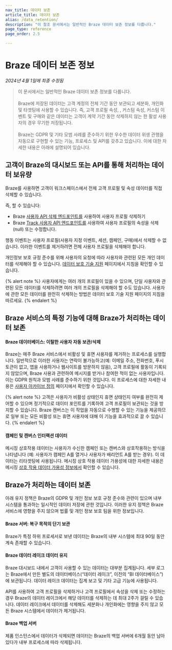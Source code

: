 ```yaml
---
nav_title: 데이터 보존
article_title: 데이터 보존
alias: /data_retention/
description: "이 참조 문서에서는 일반적인 Braze 데이터 보존 정보를 다룹니다."
page_type: reference
page_order: 2.5

---
```


<!--
Warning! Don't make any changes to this document without approval from the legal department.
-->

# Braze 데이터 보존 정보

*2024년 4월 1일에 최종 수정됨*

> 이 문서에서는 일반적인 Braze 데이터 보존 정보를 다룹니다.<br><br>Braze에 저장된 데이터는 고객 계정의 전체 기간 동안 보관되고 세분화, 개인화 및 타겟팅에 사용할 수 있습니다. 즉, 고객 프로필 속성, , 커스텀 속성, 커스텀 이벤트 및 구매와 같은 데이터는 고객이 계약 기간 동안 삭제하지 않는 한 활성 사용자의 경우 무기한 저장됩니다.<br><br>Braze는 GDPR 및 기타 모범 사례를 준수하기 위한 우수한 데이터 위생 관행을 자동으로 구현할 수 있는 기능, 프로세스 및 API를 갖추고 있습니다. 이에 대한 자세한 내용은 아래에 설명되어 있습니다.

## 고객이 Braze의 대시보드 또는 API를 통해 처리하는 데이터 보유량

Braze를 사용하면 고객이 워크스페이스에서 전체 고객 프로필 및 속성 데이터를 직접 삭제할 수 있습니다.

즉, 할 수 있습니다: 
- Braze [사용자 API 삭제 엔드포인트를]({{site.baseurl}}/api/endpoints/user_data/post_user_delete/) 사용하여 사용자 프로필 삭제하기 
- Braze [Track 사용자 API 엔드포인트를]({{site.baseurl}}/api/endpoints/user_data/post_user_track/) 사용하여 사용자 프로필의 속성을 삭제(null) 또는 수정합니다.

행동 이벤트는 사용자 프로필(사용자 지정 이벤트, 세션, 캠페인, 구매)에서 삭제할 수 없습니다. 이러한 이벤트를 제거하려면 전체 사용자 프로필을 삭제해야 합니다.

개인정보 보호 규정 준수를 위해 사용자의 요청에 따라 사용자와 관련된 모든 개인 데이터를 삭제해야 할 수 있습니다. [데이터 보호 기술 지원]({{site.baseurl}}/help/dp-technical-assistance/#the-right-to-erasure) 페이지에서 지침을 확인할 수 있습니다.

{% alert note %}
사용자에게는 여러 개의 프로필이 있을 수 있으며, 단일 사용자와 관련된 모든 데이터를 삭제하려면 여러 개의 프로필을 삭제해야 할 수도 있습니다. 사용자에 관한 모든 데이터를 완전히 삭제하는 방법은 데이터 보호 기술 지원 페이지의 지침을 따르세요.
{% endalert %}

## Braze 서비스의 특정 기능에 대해 Braze가 처리하는 데이터 보존

#### Braze 데이터베이스: 이탈한 사용자 자동 보관/삭제

Braze는 매주 Braze 서비스에서 비활성 및 휴면 사용자를 제거하는 프로세스를 실행합니다. 일반적으로 이러한 사용자는 연락이 불가능하고(예: 이메일 주소, 전화번호, 푸시 토큰이 없고, 앱을 사용하거나 웹사이트를 방문하지 않음), 고객 프로필에 활동이 기록되지 않았으며, Braze 사용과 관련하여 메시지를 받거나 참여한 적이 없는 사용자입니다. 이는 GDPR 원칙과 모범 사례를 준수하기 위한 것입니다. 이 프로세스에 대한 자세한 내용은 [사용자 아카이브 정의]({{site.baseurl}}/user_guide/data_and_analytics/user_data_collection/user_archival/) 페이지에서 확인할 수 있습니다.

{% alert note %}
고객은 사용자가 비활성 상태인지 휴면 상태인지 여부를 완전히 제어할 수 있으며 정기적으로 데이터 포인트를 기록하여 고객 프로필이 보관되는 것을 방지할 수 있습니다. Braze 캔버스는 이 작업을 자동으로 수행할 수 있는 기능을 제공하므로 일부 또는 모든 비활성 또는 휴면 사용자에 대해 이 기능을 효과적으로 끌 수 있습니다.
{% endalert %}

#### 캠페인 및 캔버스 인터랙션 데이터 

메시징 상호작용 데이터는 사용자가 수신한 캠페인 또는 캔버스와 상호작용하는 방식을 나타냅니다 (예: 사용자가 캠페인 A를 열거나 사용자가 배리언트 A를 받는 경우). 이 데이터는 리타겟팅에 사용됩니다. 메시징 상호 작용 데이터 가용성에 대한 자세한 내용은 메시징 [상호 작용 데이터 가용성 정보에서]({{site.baseurl}}/messaging_interaction_data/) 확인할 수 있습니다.

## Braze가 처리하는 데이터 보존

아래 유지 정책은 Braze의 GDPR 및 개인 정보 보호 규정 준수와 관련이 있으며 내부 시스템을 통과하는 일시적인 데이터 저장에 관한 것입니다. 이러한 유지 정책은 Braze 서비스에 영향을 주지 않으며 법률 및 개인 정보 보호 팀을 위한 정보입니다.

#### Braze 서버: 복구 목적의 단기 보관

Braze가 특정 하위 프로세서로 보낸 데이터는 Braze의 내부 시스템에 최대 90일 동안 계속 존재할 수 있습니다.

#### Braze 데이터 레이크 데이터 유지

Braze 대시보드 내에서 고객이 사용할 수 있는 데이터는 대부분 집계됩니다. 세부 로그는 Braze에서 만든 별도의 데이터베이스(“데이터 레이크”, 이전의 “BI 데이터베이스”) 에 보관됩니다. 데이터 레이크 데이터는 집계 보고 및 기타 고급 기능에 사용됩니다.

API를 사용하여 고객 프로필을 삭제하거나 고객 프로필에서 속성을 삭제 또는 수정하는 경우 Braze의 데이터 레이크에서 해당 데이터를 삭제하는 데 최대 2주가 걸릴 수 있습니다. 데이터 레이크에서 데이터를 삭제해도 세분화나 개인화에는 영향을 주지 않고 모든 Braze 시스템에서 데이터가 제거됩니다.

#### Braze 백업 서버

제품 인스턴스에서 데이터가 삭제되면 데이터는 Braze의 백업 서버에 6개월 동안 남아 있다가 내부 프로세스에 따라 삭제됩니다.
